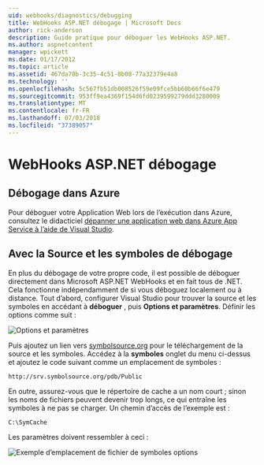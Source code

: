 ```yaml
---
uid: webhooks/diagnostics/debugging
title: WebHooks ASP.NET débogage | Microsoft Docs
author: rick-anderson
description: Guide pratique pour déboguer les WebHooks ASP.NET.
ms.author: aspnetcontent
manager: wpickett
ms.date: 01/17/2012
ms.topic: article
ms.assetid: 467da78b-3c35-4c51-8b08-77a32379e4a8
ms.technology: ''
ms.openlocfilehash: 5c567fb51db008526f59e09fce5bb60b66f6e479
ms.sourcegitcommit: 953ff9ea4369f154d6fd0239599279ddd3280009
ms.translationtype: MT
ms.contentlocale: fr-FR
ms.lasthandoff: 07/03/2018
ms.locfileid: "37389057"
---
```

# <a name="aspnet-webhooks-debugging"></a>WebHooks ASP.NET débogage  

## <a name="debugging-in-azure"></a>Débogage dans Azure

Pour déboguer votre Application Web lors de l’exécution dans Azure, consultez le didacticiel [dépanner une application web dans Azure App Service à l’aide de Visual Studio](https://azure.microsoft.com/documentation/articles/web-sites-dotnet-troubleshoot-visual-studio/#webserverlogs).

## <a name="debugging-with-source-and-symbols"></a>Avec la Source et les symboles de débogage

En plus du débogage de votre propre code, il est possible de déboguer directement dans Microsoft ASP.NET WebHooks et en fait tous de .NET. Cela fonctionne indépendamment de si vous déboguez localement ou à distance. Tout d’abord, configurer Visual Studio pour trouver la source et les symboles en accédant à **déboguer** , puis **Options et paramètres**. Définir les options comme suit :

![Options et paramètres](_static/SourceSymbols.png)

Puis ajoutez un lien vers [symbolsource.org](http://symbolsource.org) pour le téléchargement de la source et les symboles. Accédez à la **symboles** onglet du menu ci-dessus et ajoutez le code suivant comme un emplacement de symboles :

```
http://srv.symbolsource.org/pdb/Public
```

En outre, assurez-vous que le répertoire de cache a un nom court ; sinon les noms de fichiers peuvent devenir trop longs, ce qui entraîne les symboles à ne pas se charger. Un chemin d’accès de l’exemple est :

```
C:\SymCache
```

Les paramètres doivent ressembler à ceci :

![Exemple d’emplacement de fichier de symboles options](_static/SymSource.png)
